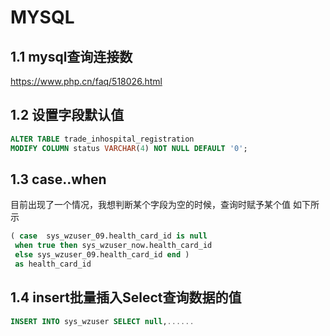 # MYSQL

## 1.1 mysql查询连接数

https://www.php.cn/faq/518026.html



## 1.2 设置字段默认值

```sql
ALTER TABLE trade_inhospital_registration
MODIFY COLUMN status VARCHAR(4) NOT NULL DEFAULT '0';
```



## 1.3 case..when

目前出现了一个情况，我想判断某个字段为空的时候，查询时赋予某个值 如下所示

```sql
( case  sys_wzuser_09.health_card_id is null 
 when true then sys_wzuser_now.health_card_id  
 else sys_wzuser_09.health_card_id end )
 as health_card_id
```



## 1.4 insert批量插入Select查询数据的值

```sql
INSERT INTO sys_wzuser SELECT null,......
```



